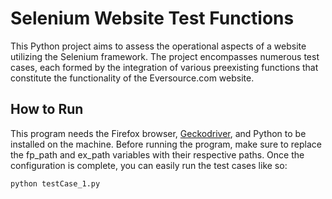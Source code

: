 # Selenium Website Test Functions

This Python project aims to assess the operational aspects of a website utilizing the Selenium framework. The project encompasses numerous test cases, each formed by the integration of various preexisting functions that constitute the functionality of the Eversource.com website.


## How to Run
This program needs the Firefox browser, [Geckodriver](https://github.com/mozilla/geckodriver/releases), and Python to be installed on the machine. Before running the program, make sure to replace the fp_path and ex_path variables with their respective paths. Once the configuration is complete, you can easily run the test cases like so:

<code>python testCase_1.py</code>